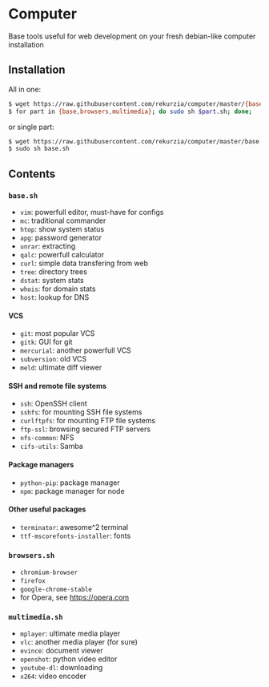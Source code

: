 # Computer

Base tools useful for web development on your fresh debian-like computer installation

## Installation

All in one:

```bash
$ wget https://raw.githubusercontent.com/rekurzia/computer/master/{base,browsers,multimedia}.sh
$ for part in {base,browsers,multimedia}; do sudo sh $part.sh; done;
```

or single part:

```bash
$ wget https://raw.githubusercontent.com/rekurzia/computer/master/base.sh
$ sudo sh base.sh
```

## Contents

### `base.sh`

- `vim`: powerfull editor, must-have for configs
- `mc`: traditional commander
- `htop`: show system status
- `apg`: password generator
- `unrar`: extracting
- `qalc`: powerfull calculator
- `curl`: simple data transfering from web
- `tree`: directory trees
- `dstat`: system stats
- `whois`: for domain stats
- `host`: lookup for DNS

#### VCS

- `git`: most popular VCS
- `gitk`: GUI for git
- `mercurial`: another powerfull VCS
- `subversion`: old VCS
- `meld`: ultimate diff viewer

#### SSH and remote file systems

- `ssh`: OpenSSH client
- `sshfs`: for mounting SSH file systems
- `curlftpfs`: for mounting FTP file systems
- `ftp-ssl`: browsing secured FTP servers
- `nfs-common`: NFS
- `cifs-utils`: Samba

#### Package managers

- `python-pip`: package manager
- `npm`: package manager for node

#### Other useful packages

- `terminator`: awesome^2 terminal
- `ttf-mscorefonts-installer`: fonts

### `browsers.sh`

- `chromium-browser`
- `firefox`
- `google-chrome-stable`
- for Opera, see https://opera.com

### `multimedia.sh`

- `mplayer`: ultimate media player
- `vlc`: another media player (for sure)
- `evince`: document viewer
- `openshot`: python video editor
- `youtube-dl`: downloading
- `x264`: video encoder

